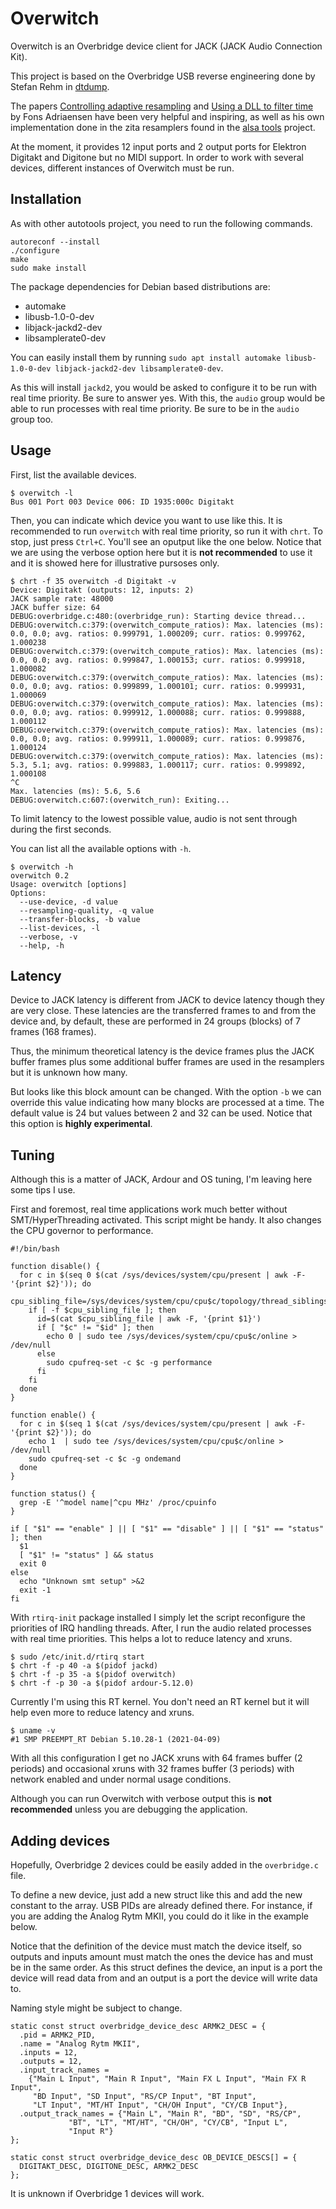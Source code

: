 # Overwitch

Overwitch is an Overbridge device client for JACK (JACK Audio Connection Kit).

This project is based on the Overbridge USB reverse engineering done by Stefan Rehm in [dtdump](https://github.com/droelfdroelf/dtdump).

The papers [Controlling adaptive resampling](https://kokkinizita.linuxaudio.org/papers/adapt-resamp.pdf) and [Using a DLL to filter time](https://kokkinizita.linuxaudio.org/papers/usingdll.pdf) by Fons Adriaensen have been very helpful and inspiring, as well as his own implementation done in the zita resamplers found in the [alsa tools](https://github.com/jackaudio/tools) project.

At the moment, it provides 12 input ports and 2 output ports for Elektron Digitakt and Digitone but no MIDI support. In order to work with several devices, different instances of Overwitch must be run.

## Installation

As with other autotools project, you need to run the following commands.

```
autoreconf --install
./configure
make
sudo make install
```

The package dependencies for Debian based distributions are:
- automake
- libusb-1.0-0-dev
- libjack-jackd2-dev
- libsamplerate0-dev

You can easily install them by running `sudo apt install automake libusb-1.0-0-dev libjack-jackd2-dev libsamplerate0-dev`.

As this will install `jackd2`, you would be asked to configure it to be run with real time priority. Be sure to answer yes. With this, the `audio` group would be able to run processes with real time priority. Be sure to be in the `audio` group too.

## Usage

First, list the available devices.

```
$ overwitch -l
Bus 001 Port 003 Device 006: ID 1935:000c Digitakt
```

Then, you can indicate which device you want to use like this. It is recommended to run `overwitch` with real time priority, so run it with `chrt`. To stop, just press `Ctrl+C`. You'll see an oputput like the one below. Notice that we are using the verbose option here but it is **not recommended** to use it and it is showed here for illustrative pursoses only.

```
$ chrt -f 35 overwitch -d Digitakt -v
Device: Digitakt (outputs: 12, inputs: 2)
JACK sample rate: 48000
JACK buffer size: 64
DEBUG:overbridge.c:480:(overbridge_run): Starting device thread...
DEBUG:overwitch.c:379:(overwitch_compute_ratios): Max. latencies (ms): 0.0, 0.0; avg. ratios: 0.999791, 1.000209; curr. ratios: 0.999762, 1.000238
DEBUG:overwitch.c:379:(overwitch_compute_ratios): Max. latencies (ms): 0.0, 0.0; avg. ratios: 0.999847, 1.000153; curr. ratios: 0.999918, 1.000082
DEBUG:overwitch.c:379:(overwitch_compute_ratios): Max. latencies (ms): 0.0, 0.0; avg. ratios: 0.999899, 1.000101; curr. ratios: 0.999931, 1.000069
DEBUG:overwitch.c:379:(overwitch_compute_ratios): Max. latencies (ms): 0.0, 0.0; avg. ratios: 0.999912, 1.000088; curr. ratios: 0.999888, 1.000112
DEBUG:overwitch.c:379:(overwitch_compute_ratios): Max. latencies (ms): 0.0, 0.0; avg. ratios: 0.999911, 1.000089; curr. ratios: 0.999876, 1.000124
DEBUG:overwitch.c:379:(overwitch_compute_ratios): Max. latencies (ms): 5.3, 5.1; avg. ratios: 0.999883, 1.000117; curr. ratios: 0.999892, 1.000108
^C
Max. latencies (ms): 5.6, 5.6
DEBUG:overwitch.c:607:(overwitch_run): Exiting...
```

To limit latency to the lowest possible value, audio is not sent through during the first seconds.

You can list all the available options with `-h`.

```
$ overwitch -h
overwitch 0.2
Usage: overwitch [options]
Options:
  --use-device, -d value
  --resampling-quality, -q value
  --transfer-blocks, -b value
  --list-devices, -l
  --verbose, -v
  --help, -h
```

## Latency

Device to JACK latency is different from JACK to device latency though they are very close. These latencies are the transferred frames to and from the device and, by default, these are performed in 24 groups (blocks) of 7 frames (168 frames).

Thus, the minimum theoretical latency is the device frames plus the JACK buffer frames plus some additional buffer frames are used in the resamplers but it is unknown how many.

But looks like this block amount can be changed. With the option `-b` we can override this value indicating how many blocks are processed at a time. The default value is 24 but values between 2 and 32 can be used. Notice that this option is **highly experimental**.

## Tuning

Although this is a matter of JACK, Ardour and OS tuning, I'm leaving here some tips I use.

First and foremost, real time applications work much better without SMT/HyperThreading activated. This script might be handy. It also changes the CPU governor to performance.

```
#!/bin/bash

function disable() {
  for c in $(seq 0 $(cat /sys/devices/system/cpu/present | awk -F- '{print $2}')); do
    cpu_sibling_file=/sys/devices/system/cpu/cpu$c/topology/thread_siblings_list
    if [ -f $cpu_sibling_file ]; then
      id=$(cat $cpu_sibling_file | awk -F, '{print $1}')
      if [ "$c" != "$id" ]; then
        echo 0 | sudo tee /sys/devices/system/cpu/cpu$c/online > /dev/null
      else
        sudo cpufreq-set -c $c -g performance
      fi
    fi
  done
}

function enable() {
  for c in $(seq 1 $(cat /sys/devices/system/cpu/present | awk -F- '{print $2}')); do
    echo 1  | sudo tee /sys/devices/system/cpu/cpu$c/online > /dev/null
    sudo cpufreq-set -c $c -g ondemand
  done
}

function status() {
  grep -E '^model name|^cpu MHz' /proc/cpuinfo
}

if [ "$1" == "enable" ] || [ "$1" == "disable" ] || [ "$1" == "status" ]; then
  $1
  [ "$1" != "status" ] && status
  exit 0
else
  echo "Unknown smt setup" >&2
  exit -1
fi
```

With `rtirq-init` package installed I simply let the script reconfigure the priorities of IRQ handling threads. After, I run the audio related processes with real time priorities. This helps a lot to reduce latency and xruns.

```
$ sudo /etc/init.d/rtirq start
$ chrt -f -p 40 -a $(pidof jackd)
$ chrt -f -p 35 -a $(pidof overwitch)
$ chrt -f -p 30 -a $(pidof ardour-5.12.0)
```

Currently I'm using this RT kernel. You don't need an RT kernel but it will help even more to reduce latency and xruns.

```
$ uname -v
#1 SMP PREEMPT_RT Debian 5.10.28-1 (2021-04-09)
```

With all this configuration I get no JACK xruns with 64 frames buffer (2 periods) and occasional xruns with 32 frames buffer (3 periods) with network enabled and under normal usage conditions.

Although you can run Overwitch with verbose output this is **not recommended** unless you are debugging the application.

## Adding devices

Hopefully, Overbridge 2 devices could be easily added in the `overbridge.c` file.

To define a new device, just add a new struct like this and add the new constant to the array. USB PIDs are already defined there. For instance, if you are adding the Analog Rytm MKII, you could do it like in the example below.

Notice that the definition of the device must match the device itself, so outputs and inputs amount must match the ones the device has and must be in the same order. As this struct defines the device, an input is a port the device will read data from and an output is a port the device will write data to.

Naming style might be subject to change.

```
static const struct overbridge_device_desc ARMK2_DESC = {
  .pid = ARMK2_PID,
  .name = "Analog Rytm MKII",
  .inputs = 12,
  .outputs = 12,
  .input_track_names =
    {"Main L Input", "Main R Input", "Main FX L Input", "Main FX R Input",
     "BD Input", "SD Input", "RS/CP Input", "BT Input",
     "LT Input", "MT/HT Input", "CH/OH Input", "CY/CB Input"},
  .output_track_names = {"Main L", "Main R", "BD", "SD", "RS/CP",
			 "BT", "LT", "MT/HT", "CH/OH", "CY/CB", "Input L",
			 "Input R"}
};

static const struct overbridge_device_desc OB_DEVICE_DESCS[] = {
  DIGITAKT_DESC, DIGITONE_DESC, ARMK2_DESC
};
```

It is unknown if Overbridge 1 devices will work.
